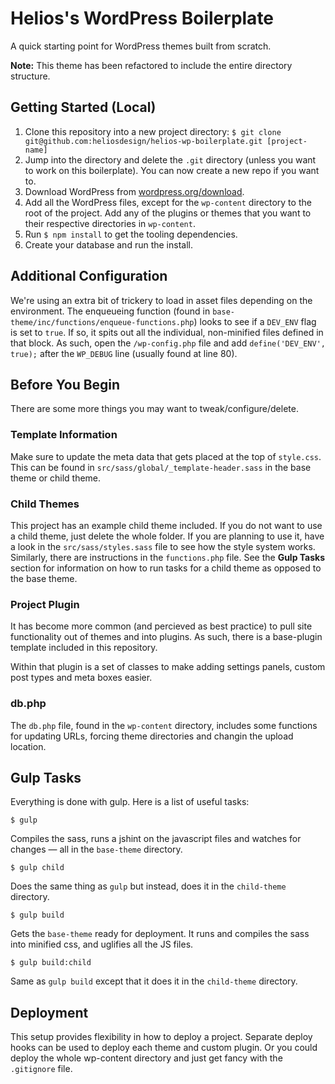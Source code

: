 # Helios's WordPress Boilerplate

A quick starting point for WordPress themes built from scratch.

**Note:** This theme has been refactored to include the entire directory structure.


## Getting Started (Local)

1. Clone this repository into a new project directory: `$ git clone git@github.com:heliosdesign/helios-wp-boilerplate.git [project-name]`
2. Jump into the directory and delete the `.git` directory (unless you want to work on this boilerplate). You can now create a new repo if you want to.
3. Download WordPress from [wordpress.org/download](https://wordpress.org/download).
4. Add all the WordPress files, except for the `wp-content` directory to the root of the project. Add any of the plugins or themes that you want to their respective directories in `wp-content`.
5. Run `$ npm install` to get the tooling dependencies.
6. Create your database and run the install.


## Additional Configuration

We're using an extra bit of trickery to load in asset files depending on the environment. The enqueueing function (found in `base-theme/inc/functions/enqueue-functions.php`) looks to see if a `DEV_ENV` flag is set to `true`. If so, it spits out all the individual, non-minified  files defined in that block. As such, open the `/wp-config.php` file and add `define('DEV_ENV', true);` after the `WP_DEBUG` line (usually found at line 80).


## Before You Begin

There are some more things you may want to tweak/configure/delete.

### Template Information

Make sure to update the meta data that gets placed at the top of `style.css`. This can be found in `src/sass/global/_template-header.sass` in the base theme or child theme.

### Child Themes

This project has an example child theme included. If you do not want to use a child theme, just delete the whole folder. If you are planning to use it, have a look in the `src/sass/styles.sass` file to see how the style system works. Similarly, there are instructions in the `functions.php` file. See the **Gulp Tasks** section for information on how to run tasks for a child theme as opposed to the base theme.

### Project Plugin

It has become more common (and percieved as best practice) to pull site functionality out of themes and into plugins. As such, there is a base-plugin template included in this repository.

Within that plugin is a set of classes to make adding settings panels, custom post types and meta boxes easier.


### db.php

The `db.php` file, found in the `wp-content` directory, includes some functions for updating URLs, forcing theme directories and changin the upload location.


## Gulp Tasks

Everything is done with gulp. Here is a list of useful tasks:

	$ gulp
	
Compiles the sass, runs a jshint on the javascript files and watches for changes &mdash; all in the `base-theme` directory.

	$ gulp child
	
Does the same thing as `gulp` but instead, does it in the `child-theme` directory.

	$ gulp build
	
Gets the `base-theme` ready for deployment. It runs and compiles the sass into minified css, and uglifies all the JS files.

	$ gulp build:child
	
Same as `gulp build` except that it does it in the `child-theme` directory.

## Deployment

This setup provides flexibility in how to deploy a project. Separate deploy hooks can be used to deploy each theme and custom plugin. Or you could deploy the whole wp-content directory and just get fancy with the `.gitignore` file.
